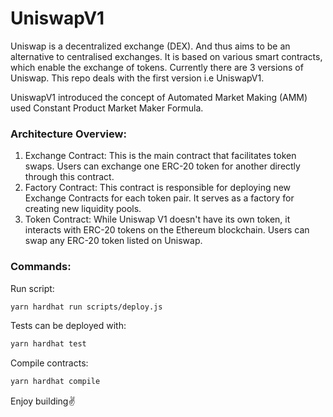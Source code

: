 # UniswapV1

Uniswap is a decentralized exchange (DEX). And thus aims to be an alternative to centralised exchanges. It is based on various smart contracts, which enable the exchange of tokens. Currently there are 3 versions of Uniswap. This repo deals with the first version i.e UniswapV1.

UniswapV1 introduced the concept of Automated Market Making (AMM) used Constant Product Market Maker Formula. 

### Architecture Overview:

1. Exchange Contract: This is the main contract that facilitates token swaps. Users can exchange one ERC-20 token for another directly through this contract.
2. Factory Contract: This contract is responsible for deploying new Exchange Contracts for each token pair. It serves as a factory for creating new liquidity pools.
3. Token Contract: While Uniswap V1 doesn't have its own token, it interacts with ERC-20 tokens on the Ethereum blockchain. Users can swap any ERC-20 token listed on Uniswap.

### Commands:

Run script:
```bash
yarn hardhat run scripts/deploy.js
```

Tests can be deployed with:
```bash
yarn hardhat test
```

Compile contracts:
```bash
yarn hardhat compile
```

Enjoy building✌️
